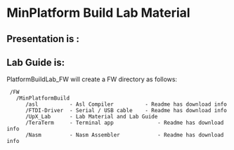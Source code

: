 <!--- @file
  Readme.md for UEFI / EDK II Training PlatformBuildLab_MinPlatform_FW

  Copyright (c) 2021, Intel Corporation. All rights reserved.<BR>

  Redistribution and use in source (original document form) and 'compiled'
  forms (converted to PDF, epub, HTML and other formats) with or without
  modification, are permitted provided that the following conditions are met:

  1) Redistributions of source code (original document form) must retain the
     above copyright notice, this list of conditions and the following
     disclaimer as the first lines of this file unmodified.

  2) Redistributions in compiled form (transformed to other DTDs, converted to
     PDF, epub, HTML and other formats) must reproduce the above copyright
     notice, this list of conditions and the following disclaimer in the
     documentation and/or other materials provided with the distribution.

  THIS DOCUMENTATION IS PROVIDED BY TIANOCORE PROJECT "AS IS" AND ANY EXPRESS OR
  IMPLIED WARRANTIES, INCLUDING, BUT NOT LIMITED TO, THE IMPLIED WARRANTIES OF
  MERCHANTABILITY AND FITNESS FOR A PARTICULAR PURPOSE ARE DISCLAIMED. IN NO
  EVENT SHALL TIANOCORE PROJECT  BE LIABLE FOR ANY DIRECT, INDIRECT, INCIDENTAL,
  SPECIAL, EXEMPLARY, OR CONSEQUENTIAL DAMAGES (INCLUDING, BUT NOT LIMITED TO,
  PROCUREMENT OF SUBSTITUTE GOODS OR SERVICES; LOSS OF USE, DATA, OR PROFITS;
  OR BUSINESS INTERRUPTION) HOWEVER CAUSED AND ON ANY THEORY OF LIABILITY,
  WHETHER IN CONTRACT, STRICT LIABILITY, OR TORT (INCLUDING NEGLIGENCE OR
  OTHERWISE) ARISING IN ANY WAY OUT OF THE USE OF THIS DOCUMENTATION, EVEN IF
  ADVISED OF THE POSSIBILITY OF SUCH DAMAGE.

-->
# MinPlatform Build Lab Material


## Presentation is : 
## Lab Guide is:


PlatformBuildLab_FW will create a FW directory as follows:
```
 /FW
   /MinPlatformBuild
      /asl          - Asl Compiler  		- Readme has download info
      /FTDI-Driver	- Serial / USB cable 	- Readme has download info
      /UpX_Lab      - Lab Material and Lab Guide
      /TeraTerm	    - Terminal app				- Readme has download info
      /Nasm		    - Nasm Assembler			- Readme has download info
	  
```     
